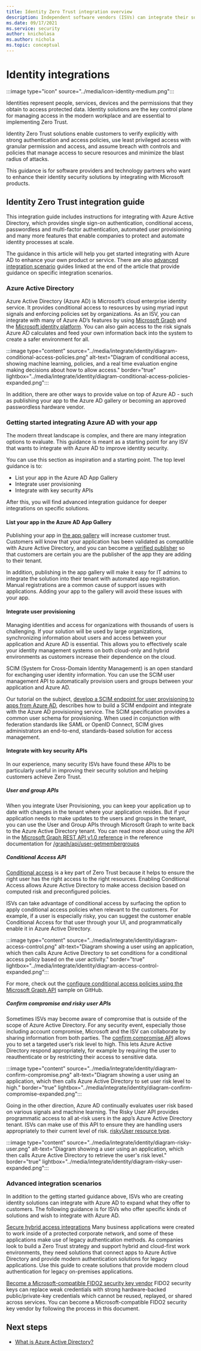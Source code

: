 ```yaml
---
title: Identity Zero Trust integration overview
description: Independent software vendors (ISVs) can integrate their solutions with Azure Active Directory to help customers adopt a Zero Trust model and keep their organizations secure.
ms.date: 09/17/2021
ms.service: security
author: knicholasa
ms.author: nichola
ms.topic: conceptual
---
```


# Identity integrations

:::image type="icon" source="../media/icon-identity-medium.png":::

Identities represent people, services, devices and the permissions that they obtain to access protected data. Identity solutions are the key control plane for managing access in the modern workplace and are essential to implementing Zero Trust.

Identity Zero Trust solutions enable customers to verify explicitly with strong authentication and access policies, use least privileged access with granular permission and access, and assume breach with controls and policies that manage access to secure resources and minimize the blast radius of attacks.

This guidance is for software providers and technology partners who want to enhance their identity security solutions by integrating with Microsoft products.

## Identity Zero Trust integration guide

This integration guide includes instructions for integrating with Azure Active Directory, which provides single sign-on authentication, conditional access, passwordless and multi-factor authentication, automated user provisioning and many more features that enable companies to protect and automate identity processes at scale.

The guidance in this article will help you get started integrating with Azure AD to enhance your own product or service. There are also [advanced integration scenario](#advanced-integration-scenarios) guides linked at the end of the article that provide guidance on specific integration scenarios.

### Azure Active Directory

Azure Active Directory (Azure AD) is Microsoft’s cloud enterprise identity service. It provides conditional access to resources by using myriad input signals and enforcing policies set by organizations. As an ISV, you can integrate with many of Azure AD’s features by using [Microsoft Graph](/graph/overview) and the [Microsoft identity platform](/azure/active-directory/develop/app-resilience-continuous-access-evaluation). You can also gain access to the risk signals Azure AD calculates and feed your own information back into the system to create a safer environment for all.

:::image type="content" source="../media/integrate/identity/diagram-conditional-access-policies.png" alt-text="Diagram of conditional access, showing machine learning, policies, and a real time evaluation engine making decisions about how to allow access." border="true" lightbox="../media/integrate/identity/diagram-conditional-access-policies-expanded.png":::

In addition, there are other ways to provide value on top of Azure AD - such as publishing your app to the Azure AD gallery or becoming an approved passwordless hardware vendor.

### Getting started integrating Azure AD with your app

The modern threat landscape is complex, and there are many integration options to evaluate. This guidance is meant as a starting point for any ISV that wants to integrate with Azure AD to improve identity security.

You can use this section as inspiration and a starting point. The top level guidance is to:

- List your app in the Azure AD App Gallery
- Integrate user provisioning
- Integrate with key security APIs

After this, you will find advanced integration guidance for deeper integrations on specific solutions.

#### List your app in the Azure AD App Gallery

Publishing your app in [the app gallery](https://www.microsoft.com/security/business/identity-access-management/integrated-apps-azure-ad) will increase customer trust. Customers will know that your application has been validated as compatible with Azure Active Directory, and you can become a [verified publisher](/azure/active-directory/develop/publisher-verification-overview) so that customers are certain you are the publisher of the app they are adding to their tenant.

In addition, publishing in the app gallery will make it easy for IT admins to integrate the solution into their tenant with automated app registration. Manual registrations are a common cause of support issues with applications. Adding your app to the gallery will avoid these issues with your app.

#### Integrate user provisioning

Managing identities and access for organizations with thousands of users is challenging. If your solution will be used by large organizations, synchronizing information about users and access between your application and Azure AD is essential. This allows you to effectively scale your identity management systems on both cloud-only and hybrid environments as customers increase their dependence on the cloud.

SCIM (System for Cross-Domain Identity Management) is an open standard for exchanging user identity information. You can use the SCIM user management API to automatically provision users and groups between your application and Azure AD.

Our tutorial on the subject, [develop a SCIM endpoint for user provisioning to apps from Azure AD](/azure/active-directory/app-provisioning/use-scim-to-provision-users-and-groups), describes how to build a SCIM endpoint and integrate with the Azure AD provisioning service. The SCIM specification provides a common user schema for provisioning. When used in conjunction with federation standards like SAML or OpenID Connect, SCIM gives administrators an end-to-end, standards-based solution for access management.

#### Integrate with key security APIs

In our experience, many security ISVs have found these APIs to be particularly useful in improving their security solution and helping customers achieve Zero Trust.

##### User and group APIs

When you integrate User Provisioning, you can keep your application up to date with changes in the tenant where your application resides. But if your application needs to make updates to the users and groups in the tenant, you can use the User and Group APIs through Microsoft Graph to write back to the Azure Active Directory tenant. You can read more about using the API in the [Microsoft Graph REST API v1.0 reference](/graph/api/overview) in the reference documentation for [/graph/api/user-getmembergroups](/graph/api/user-getmembergroups)

##### Conditional Access API

[Conditional access](/azure/active-directory/conditional-access/overview) is a key part of Zero Trust because it helps to ensure the right user has the right access to the right resources. Enabling Conditional Access allows Azure Active Directory to make access decision based on computed risk and preconfigured policies.

ISVs can take advantage of conditional access by surfacing the option to apply conditional access policies when relevant to the customers. For example, if a user is especially risky, you can suggest the customer enable Conditional Access for that user through your UI, and programmatically enable it in Azure Active Directory.

:::image type="content" source="../media/integrate/identity/diagram-access-control.png" alt-text="Diagram showing a user using an application, which then calls Azure Active Directory to set conditions for a conditional access policy based on the user activity." border="true" lightbox="../media/integrate/identity/diagram-access-control-expanded.png":::

For more, check out the [configure conditional access policies using the Microsoft Graph API](https://github.com/Azure-Samples/azure-ad-conditional-access-apis/tree/main/01-configure/graphapi) sample on GitHub.

##### Confirm compromise and risky user APIs

Sometimes ISVs may become aware of compromise that is outside of the scope of Azure Active Directory. For any security event, especially those including account compromise, Microsoft and the ISV can collaborate by sharing information from both parties. The [confirm compromise API](/graph/api/riskyusers-confirmcompromised) allows you to set a targeted user’s risk level to high. This lets Azure Active Directory respond appropriately, for example by requiring the user to reauthenticate or by restricting their access to sensitive data.

:::image type="content" source="../media/integrate/identity/diagram-confirm-compromise.png" alt-text="Diagram showing a user using an application, which then calls Azure Active Directory to set user risk level to high." border="true" lightbox="../media/integrate/identity/diagram-confirm-compromise-expanded.png":::

Going in the other direction, Azure AD continually evaluates user risk based on various signals and machine learning. The Risky User API provides programmatic access to all at-risk users in the app’s Azure Active Directory tenant. ISVs can make use of this API to ensure they are handling users appropriately to their current level of risk. [riskyUser resource type](/graph/api/resources/riskyuser).

:::image type="content" source="../media/integrate/identity/diagram-risky-user.png" alt-text="Diagram showing a user using an application, which then calls Azure Active Directory to retrieve the user's risk level." border="true" lightbox="../media/integrate/identity/diagram-risky-user-expanded.png":::

### Advanced integration scenarios

In addition to the getting started guidance above, ISVs who are creating identity solutions can integrate with Azure AD to expand what they offer to customers. The following guidance is for ISVs who offer specific kinds of solutions and wish to integrate with Azure AD.

[Secure hybrid access integrations](/azure/active-directory/manage-apps/secure-hybrid-access-integrations)
Many business applications were created to work inside of a protected corporate network, and some of these applications make use of legacy authentication methods. As companies look to build a Zero Trust strategy and support hybrid and cloud-first work environments, they need solutions that connect apps to Azure Active Directory and provide modern authentication solutions for legacy applications. Use this guide to create solutions that provide modern cloud authentication for legacy on-premises applications.

[Become a Microsoft-compatible FIDO2 security key vendor](/azure/active-directory/authentication/concept-fido2-hardware-vendor)
FIDO2 security keys can replace weak credentials with strong hardware-backed public/private-key credentials which cannot be reused, replayed, or shared across services. You can become a Microsoft-compatible FIDO2 security key vendor by following the process in this document.

## Next steps

- [What is Azure Active Directory?](/azure/active-directory/fundamentals/active-directory-whatis)
